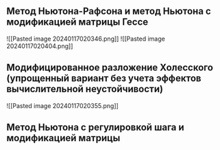 
## Метод Ньютона-Рафсона и метод Ньютона с модификацией матрицы Гессе

![[Pasted image 20240117020346.png]]
![[Pasted image 20240117020404.png]]

## Модифицированное разложение Холесского (упрощенный вариант без учета эффектов вычислительной неустойчивости)

![[Pasted image 20240117020355.png]]

## Метод Ньютона с регулировкой шага и модификацией матрицы


